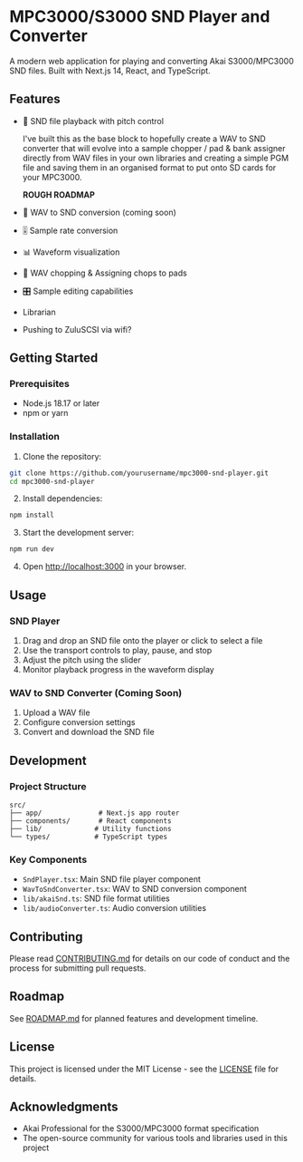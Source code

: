 # MPC3000/S3000 SND Player and Converter

A modern web application for playing and converting Akai S3000/MPC3000 SND files. Built with Next.js 14, React, and TypeScript.

## Features

- 🎵 SND file playback with pitch control

    I've built this as the base block to hopefully create a WAV to SND converter that will evolve into a sample chopper / pad & bank assigner directly from WAV files in your own libraries and creating a simple PGM file and saving them in an organised format to put onto SD cards for your MPC3000.  

  **ROUGH ROADMAP**
- 🔄 WAV to SND conversion (coming soon)
- 🎚️ Sample rate conversion
- 📊 Waveform visualization
- 🔁 WAV chopping & Assigning chops to pads
- 🎛️ Sample editing capabilities
- Librarian
- Pushing to ZuluSCSI via wifi?

## Getting Started

### Prerequisites

- Node.js 18.17 or later
- npm or yarn

### Installation

1. Clone the repository:
```bash
git clone https://github.com/yourusername/mpc3000-snd-player.git
cd mpc3000-snd-player
```

2. Install dependencies:
```bash
npm install
```

3. Start the development server:
```bash
npm run dev
```

4. Open [http://localhost:3000](http://localhost:3000) in your browser.

## Usage

### SND Player

1. Drag and drop an SND file onto the player or click to select a file
2. Use the transport controls to play, pause, and stop
3. Adjust the pitch using the slider
4. Monitor playback progress in the waveform display

### WAV to SND Converter (Coming Soon)

1. Upload a WAV file
2. Configure conversion settings
3. Convert and download the SND file

## Development

### Project Structure

```
src/
├── app/              # Next.js app router
├── components/       # React components
├── lib/             # Utility functions
└── types/           # TypeScript types
```

### Key Components

- `SndPlayer.tsx`: Main SND file player component
- `WavToSndConverter.tsx`: WAV to SND conversion component
- `lib/akaiSnd.ts`: SND file format utilities
- `lib/audioConverter.ts`: Audio conversion utilities

## Contributing

Please read [CONTRIBUTING.md](CONTRIBUTING.md) for details on our code of conduct and the process for submitting pull requests.

## Roadmap

See [ROADMAP.md](ROADMAP.md) for planned features and development timeline.

## License

This project is licensed under the MIT License - see the [LICENSE](LICENSE) file for details.

## Acknowledgments

- Akai Professional for the S3000/MPC3000 format specification
- The open-source community for various tools and libraries used in this project
